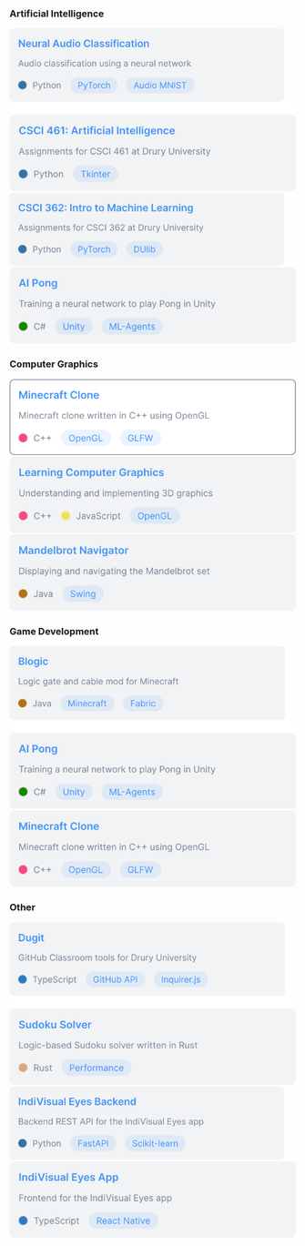 ### Artificial Intelligence

[![neural-audio-classification.svg](images/neural-audio-classification.svg)](https://github.com/braydenoneal/neural-audio-classification)
[![csci-461.svg](images/csci-461.svg)](https://github.com/braydenoneal/csci-461)
[![csci-362.svg](images/csci-362.svg)](https://github.com/braydenoneal/csci-362)
[![ai-pong-unity.svg](images/ai-pong-unity.svg)](https://github.com/braydenoneal/ai-pong-unity)

### Computer Graphics

[![minecraft-clone.svg](images/minecraft-clone.svg)](https://github.com/braydenoneal/minecraft-clone)
[![learning-computer-graphics.svg](images/learning-computer-graphics.svg)](https://github.com/braydenoneal/learning-computer-graphics)
[![mandelbrot-navigator.svg](images/mandelbrot-navigator.svg)](https://github.com/braydenoneal/mandelbrot-navigator)

### Game Development

[![blogic.svg](images/blogic.svg)](https://github.com/braydenoneal/blogic)
[![ai-pong-unity.svg](images/ai-pong-unity.svg)](https://github.com/braydenoneal/ai-pong-unity)
[![minecraft-clone-2.svg](images/minecraft-clone-2.svg)](https://github.com/braydenoneal/minecraft-clone)

### Other

[![dugit.svg](images/dugit.svg)](https://github.com/braydenoneal/dugit)
[![sudoku-solver.svg](images/sudoku-solver.svg)](https://github.com/braydenoneal/sudoku-solver)
[![indivisual-eyes-backend.svg](images/indivisual-eyes-backend.svg)](https://github.com/indivisual-eyes/indivisual-eyes-backend)
[![indivisual-eyes-app.svg](images/indivisual-eyes-app.svg)](https://github.com/indivisual-eyes/indivisual-eyes-app)
